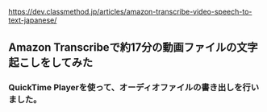 https://dev.classmethod.jp/articles/amazon-transcribe-video-speech-to-text-japanese/

## Amazon Transcribeで約17分の動画ファイルの文字起こしをしてみた

### QuickTime Playerを使って、オーディオファイルの書き出しを行いました。
